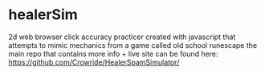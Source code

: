 # healerSim
2d web browser click accuracy practicer created with javascript that attempts to mimic mechanics from a game called old school runescape
the main repo that contains more info + live site can be found here: https://github.com/Crowride/HealerSpamSimulator/

